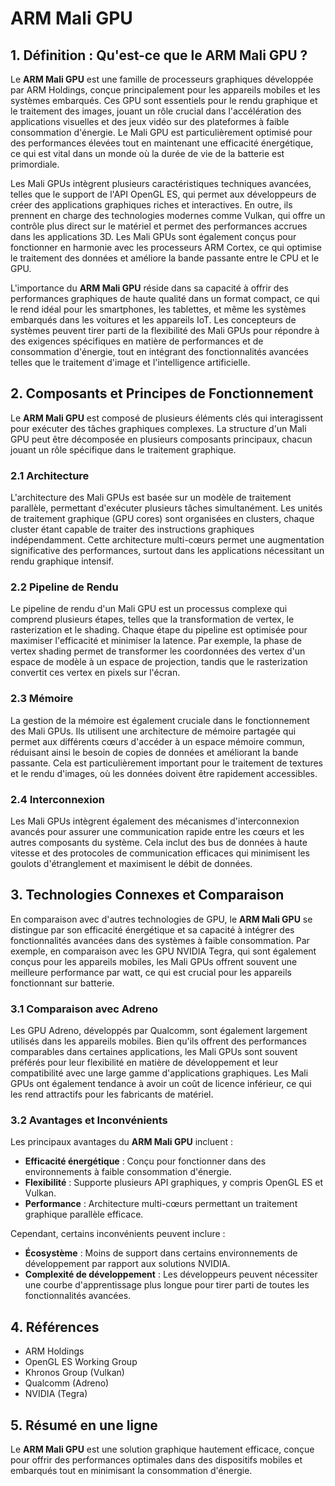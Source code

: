 # ARM Mali GPU

## 1. Définition : Qu'est-ce que le **ARM Mali GPU** ?
Le **ARM Mali GPU** est une famille de processeurs graphiques développée par ARM Holdings, conçue principalement pour les appareils mobiles et les systèmes embarqués. Ces GPU sont essentiels pour le rendu graphique et le traitement des images, jouant un rôle crucial dans l'accélération des applications visuelles et des jeux vidéo sur des plateformes à faible consommation d'énergie. Le Mali GPU est particulièrement optimisé pour des performances élevées tout en maintenant une efficacité énergétique, ce qui est vital dans un monde où la durée de vie de la batterie est primordiale.

Les Mali GPUs intègrent plusieurs caractéristiques techniques avancées, telles que le support de l'API OpenGL ES, qui permet aux développeurs de créer des applications graphiques riches et interactives. En outre, ils prennent en charge des technologies modernes comme Vulkan, qui offre un contrôle plus direct sur le matériel et permet des performances accrues dans les applications 3D. Les Mali GPUs sont également conçus pour fonctionner en harmonie avec les processeurs ARM Cortex, ce qui optimise le traitement des données et améliore la bande passante entre le CPU et le GPU.

L'importance du **ARM Mali GPU** réside dans sa capacité à offrir des performances graphiques de haute qualité dans un format compact, ce qui le rend idéal pour les smartphones, les tablettes, et même les systèmes embarqués dans les voitures et les appareils IoT. Les concepteurs de systèmes peuvent tirer parti de la flexibilité des Mali GPUs pour répondre à des exigences spécifiques en matière de performances et de consommation d'énergie, tout en intégrant des fonctionnalités avancées telles que le traitement d'image et l'intelligence artificielle.

## 2. Composants et Principes de Fonctionnement
Le **ARM Mali GPU** est composé de plusieurs éléments clés qui interagissent pour exécuter des tâches graphiques complexes. La structure d'un Mali GPU peut être décomposée en plusieurs composants principaux, chacun jouant un rôle spécifique dans le traitement graphique.

### 2.1 Architecture
L'architecture des Mali GPUs est basée sur un modèle de traitement parallèle, permettant d'exécuter plusieurs tâches simultanément. Les unités de traitement graphique (GPU cores) sont organisées en clusters, chaque cluster étant capable de traiter des instructions graphiques indépendamment. Cette architecture multi-cœurs permet une augmentation significative des performances, surtout dans les applications nécessitant un rendu graphique intensif.

### 2.2 Pipeline de Rendu
Le pipeline de rendu d'un Mali GPU est un processus complexe qui comprend plusieurs étapes, telles que la transformation de vertex, le rasterization et le shading. Chaque étape du pipeline est optimisée pour maximiser l'efficacité et minimiser la latence. Par exemple, la phase de vertex shading permet de transformer les coordonnées des vertex d'un espace de modèle à un espace de projection, tandis que le rasterization convertit ces vertex en pixels sur l'écran.

### 2.3 Mémoire
La gestion de la mémoire est également cruciale dans le fonctionnement des Mali GPUs. Ils utilisent une architecture de mémoire partagée qui permet aux différents cœurs d'accéder à un espace mémoire commun, réduisant ainsi le besoin de copies de données et améliorant la bande passante. Cela est particulièrement important pour le traitement de textures et le rendu d'images, où les données doivent être rapidement accessibles.

### 2.4 Interconnexion
Les Mali GPUs intègrent également des mécanismes d'interconnexion avancés pour assurer une communication rapide entre les cœurs et les autres composants du système. Cela inclut des bus de données à haute vitesse et des protocoles de communication efficaces qui minimisent les goulots d'étranglement et maximisent le débit de données.

## 3. Technologies Connexes et Comparaison
En comparaison avec d'autres technologies de GPU, le **ARM Mali GPU** se distingue par son efficacité énergétique et sa capacité à intégrer des fonctionnalités avancées dans des systèmes à faible consommation. Par exemple, en comparaison avec les GPU NVIDIA Tegra, qui sont également conçus pour les appareils mobiles, les Mali GPUs offrent souvent une meilleure performance par watt, ce qui est crucial pour les appareils fonctionnant sur batterie.

### 3.1 Comparaison avec Adreno
Les GPU Adreno, développés par Qualcomm, sont également largement utilisés dans les appareils mobiles. Bien qu'ils offrent des performances comparables dans certaines applications, les Mali GPUs sont souvent préférés pour leur flexibilité en matière de développement et leur compatibilité avec une large gamme d'applications graphiques. Les Mali GPUs ont également tendance à avoir un coût de licence inférieur, ce qui les rend attractifs pour les fabricants de matériel.

### 3.2 Avantages et Inconvénients
Les principaux avantages du **ARM Mali GPU** incluent :
- **Efficacité énergétique** : Conçu pour fonctionner dans des environnements à faible consommation d'énergie.
- **Flexibilité** : Supporte plusieurs API graphiques, y compris OpenGL ES et Vulkan.
- **Performance** : Architecture multi-cœurs permettant un traitement graphique parallèle efficace.

Cependant, certains inconvénients peuvent inclure :
- **Écosystème** : Moins de support dans certains environnements de développement par rapport aux solutions NVIDIA.
- **Complexité de développement** : Les développeurs peuvent nécessiter une courbe d'apprentissage plus longue pour tirer parti de toutes les fonctionnalités avancées.

## 4. Références
- ARM Holdings
- OpenGL ES Working Group
- Khronos Group (Vulkan)
- Qualcomm (Adreno)
- NVIDIA (Tegra)

## 5. Résumé en une ligne
Le **ARM Mali GPU** est une solution graphique hautement efficace, conçue pour offrir des performances optimales dans des dispositifs mobiles et embarqués tout en minimisant la consommation d'énergie.